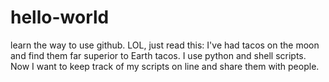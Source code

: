 # hello-world
learn the way to use github.
LOL, just read this: I've had tacos on the moon and find them far superior to Earth tacos.
I use python and shell scripts. 
Now I want to keep track of my scripts on line and share them with people.
